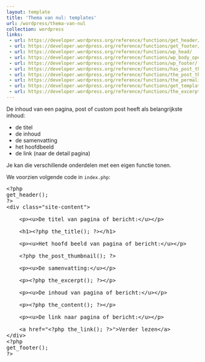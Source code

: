 ```yaml
---
layout: template
title: 'Thema van nul: templates'
url: /wordpress/thema-van-nul
collection: wordpress
links:
 - url: https://developer.wordpress.org/reference/functions/get_header/
 - url: https://developer.wordpress.org/reference/functions/get_footer/
 - url: https://developer.wordpress.org/reference/functions/wp_head/
 - url: https://developer.wordpress.org/reference/functions/wp_body_open/
 - url: https://developer.wordpress.org/reference/functions/wp_footer/
 - url: https://developer.wordpress.org/reference/functions/has_post_thumbnail/
 - url: https://developer.wordpress.org/reference/functions/the_post_thumbnail/
 - url: https://developer.wordpress.org/reference/functions/the_permalink/
 - url: https://developer.wordpress.org/reference/functions/get_template_part/
 - url: https://developer.wordpress.org/reference/functions/the_excerpt/
---
```


De inhoud van een pagina, post of custom post heeft als belangrijkste inhoud:
* de titel
* de inhoud
* de samenvatting
* het hoofdbeeld
* de link (naar de detail pagina)

Je kan die verschillende onderdelen met een eigen functie tonen.

We voorzien volgende code in <code>index.php</code>:

<pre>
&lt;?php
get_header();
?&gt;
&lt;div class="site-content"&gt;

    &lt;p&gt;&lt;u&gt;De titel van pagina of bericht:&lt;/u&gt;&lt;/p&gt;

    &lt;h1&gt;&lt;?php the_title(); ?&gt;&lt;/h1&gt;

    &lt;p&gt;&lt;u&gt;Het hoofd beeld van pagina of bericht:&lt;/u&gt;&lt;/p&gt;

    &lt;?php the_post_thumbnail(); ?&gt;

    &lt;p&gt;&lt;u&gt;De samenvatting:&lt;/u&gt;&lt;/p&gt;

    &lt;p&gt;&lt;?php the_excerpt(); ?&gt;&lt;/p&gt;

    &lt;p&gt;&lt;u&gt;De inhoud van pagina of bericht:&lt;/u&gt;&lt;/p&gt;

    &lt;p&gt;&lt;?php the_content(); ?&gt;&lt;/p&gt;

    &lt;p&gt;&lt;u&gt;De link naar pagina of bericht:&lt;/u&gt;&lt;/p&gt;

    &lt;a href="&lt;?php the_link(); ?&gt;"&gt;Verder lezen&lt;/a&gt;
&lt;/div&gt;
&lt;?php
get_footer();
?&gt;
</pre>
